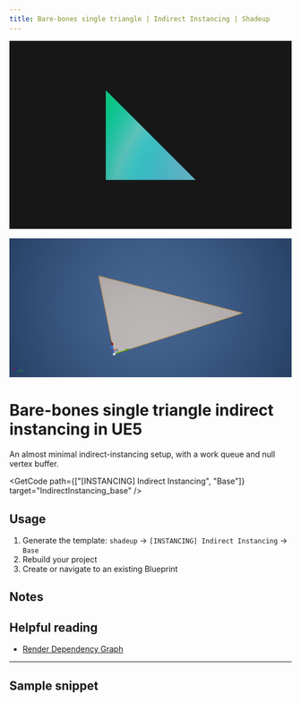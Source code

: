 ```yaml
---
title: Bare-bones single triangle | Indirect Instancing | Shadeup
---
```


<script>
	import GetCode from "@/get-code.svelte";
</script>

![Line with pink and purple gradient](img/instancing/instancing-base.jpg)

![3d triangle](img/instancing/single-triangle-shot.png)

<div style="display: none;">

#### Bare-bones single triangle setup

</div>

# Bare-bones single triangle indirect instancing in UE5

An almost minimal indirect-instancing setup, with a work queue and null vertex buffer.

<GetCode path={["[INSTANCING] Indirect Instancing", "Base"]} target="IndirectInstancing_base" />

## Usage

1. Generate the template: `shadeup` -> `[INSTANCING] Indirect Instancing` -> `Base`
2. Rebuild your project
3. Create or navigate to an existing Blueprint

## Notes

## Helpful reading

- [Render Dependency Graph](https://docs.unrealengine.com/5.0/en-US/render-dependency-graph-in-unreal-engine/)

---

## Sample snippet

```hlsl

```
